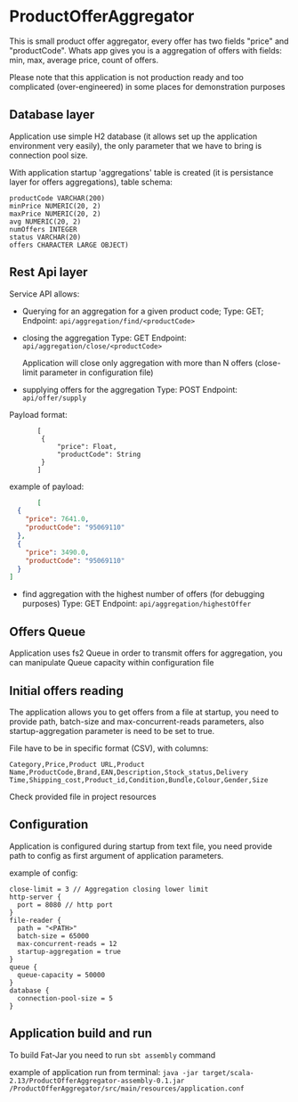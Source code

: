 # ProductOfferAggregator

This is small product offer aggregator, every offer has two fields "price" and "productCode". Whats app gives you is a aggregation of offers
with fields: min, max, average price, count of offers.

Please note that this application is not production ready and too complicated (over-engineered) in some places for demonstration purposes

## Database layer

Application use simple H2 database (it allows set up the application environment very easily), the only parameter that we have to bring is
connection pool size.

With application startup 'aggregations' table is created (it is persistance layer for offers aggregations), table schema:

```
productCode VARCHAR(200)
minPrice NUMERIC(20, 2)
maxPrice NUMERIC(20, 2)
avg NUMERIC(20, 2)
numOffers INTEGER
status VARCHAR(20)
offers CHARACTER LARGE OBJECT)
```

## Rest Api layer

Service API allows:

- Querying for an aggregation for a given product code;
  Type: GET;
  Endpoint: `api/aggregation/find/<productCode>`
- closing the aggregation Type: GET Endpoint: `api/aggregation/close/<productCode>`

  Application will close only aggregation with more than N offers (close-limit parameter in configuration file)

- supplying offers for the aggregation 
  Type: POST 
  Endpoint: `api/offer/supply`

Payload format:

```
       [
        {
            "price": Float,
            "productCode": String
        }
       ]
```

example of payload:

```json
       [
  {
    "price": 7641.0,
    "productCode": "95069110"
  },
  {
    "price": 3490.0,
    "productCode": "95069110"
  }
]
```

- find aggregation with the highest number of offers (for debugging purposes)
  Type: GET 
  Endpoint: `api/aggregation/highestOffer`

## Offers Queue

Application uses fs2 Queue in order to transmit offers for aggregation, you can manipulate Queue capacity within configuration file

## Initial offers reading

The application allows you to get offers from a file at startup, you need to provide path, batch-size and max-concurrent-reads parameters,
also startup-aggregation parameter is need to be set to true.

File have to be in specific format (CSV), with columns:

```text
Category,Price,Product URL,Product Name,ProductCode,Brand,EAN,Description,Stock_status,Delivery Time,Shipping_cost,Product_id,Condition,Bundle,Colour,Gender,Size
```

Check provided file in project resources

## Configuration

Application is configured during startup from text file, you need provide path to config as first argument of application parameters.

example of config:

```text
close-limit = 3 // Aggregation closing lower limit
http-server {
  port = 8080 // http port
}
file-reader {
  path = "<PATH>"
  batch-size = 65000
  max-concurrent-reads = 12
  startup-aggregation = true
}
queue {
  queue-capacity = 50000
}
database {
  connection-pool-size = 5
}
```

## Application build and run

To build Fat-Jar you need to run `sbt assembly` command

example of application run from terminal:
`java -jar target/scala-2.13/ProductOfferAggregator-assembly-0.1.jar /ProductOfferAggregator/src/main/resources/application.conf `
